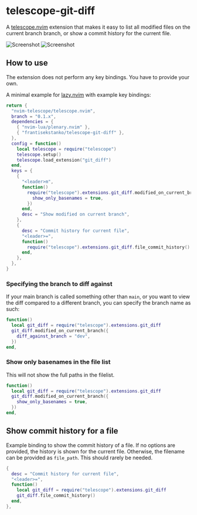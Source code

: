 # telescope-git-diff

A [telescope.nvim](https://github.com/nvim-telescope/telescope.nvim)
extension that makes it easy to list all modified files on the current branch
branch, or show a commit history for the current file.

![Screenshot](https://i.imgur.com/BSsSPxb.png)
![Screenshot](https://i.imgur.com/VQLlkK8.png)

## How to use

The extension does not perform any key bindings. You have to provide your own.

A minimal example for [lazy.nvim](https://github.com/folke/lazy.nvim) with
example key bindings:

```lua
return {
  "nvim-telescope/telescope.nvim",
  branch = "0.1.x",
  dependencies = {
    { "nvim-lua/plenary.nvim" },
    { "frantisekstanko/telescope-git-diff" },
  },
  config = function()
    local telescope = require("telescope")
    telescope.setup()
    telescope.load_extension("git_diff")
  end,
  keys = {
    {
      "<leader>m",
      function()
        require("telescope").extensions.git_diff.modified_on_current_branch({
          show_only_basenames = true,
        })
      end,
      desc = "Show modified on current branch",
    },
    {
      desc = "Commit history for current file",
      "<leader>=",
      function()
        require("telescope").extensions.git_diff.file_commit_history()
      end,
    },
  },
}
```

### Specifying the branch to diff against

If your main branch is called something other than `main`, or you want to view
the diff compared to a different branch, you can specify the branch name as
such:

```lua
function()
  local git_diff = require("telescope").extensions.git_diff
  git_diff.modified_on_current_branch({
    diff_against_branch = "dev",
  })
end,
```

### Show only basenames in the file list

This will not show the full paths in the filelist.

```lua
function()
  local git_diff = require("telescope").extensions.git_diff
  git_diff.modified_on_current_branch({
    show_only_basenames = true,
  })
end,
```

## Show commit history for a file

Example binding to show the commit history of a file. If no options are
provided, the history is shown for the current file. Otherwise, the filename
can be provided as `file_path`. This should rarely be needed.

```lua
{
  desc = "Commit history for current file",
  "<leader>=",
  function()
    local git_diff = require("telescope").extensions.git_diff
    git_diff.file_commit_history()
  end,
},
```

